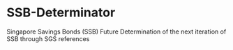 # SSB-Determinator
Singapore Savings Bonds (SSB) Future Determination of the next iteration of SSB through SGS references
